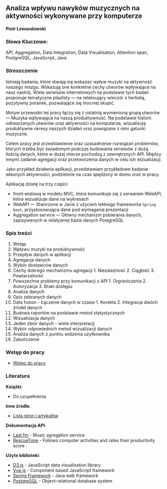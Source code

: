 ## Analiza wpływu nawyków muzycznych na aktywności wykonywane przy komputerze

#### Piotr Lewandowski

### Słowa Kluczowe:
API, Aggregation, Data Integration, Data Visualisation, Attention span, PostgreSQL, JavaScript, Java

### Streszczenie
Istnieją badania, które starają się wskazać wpływ muzyki na aktywność naszego mózgu. Wskazują one konkretne cechy utworów wpływające na nasz nastrój. Wiele serwisów internetowych na podstawie tych badań proponuje tematyczne playlisty — na relaksujący wieczór z herbatą, pozytywny poranek, pozwalające się mocniej skupić.

Motyw przewodni tej pracy łączy się z ostatnią wymienioną grupą utworów — Muzyka wpływająca na naszą produktywność. Na podstawie historii odtwarzanych utworów oraz aktywności na komputerze, wizualizuję produktywne okresy naszych działań oraz powiązane z nimi gatunki muzyczne.

Celem pracy jest przedstawienie oraz uzasadnienie rozwiązań problemów, których trzeba być świadomym podczas budowania serwisów z dużą ilością danych, które w dużej mierze pochodzą z zewnętrznych API. Między innymi zadanie agregacji oraz przetworzenia danych w celu ich wizualizacji.

Jako przykład działania aplikacji, przedstawiam przykładowe badanie własnych aktywności, podzielone na czas spędzony w domu oraz w pracy.

Aplikację dzielę na trzy części
    
- front-endową w modelu MVC, która komunikuje się z serwerem WebAPI, która wizualizuje dane na wykresach
- WebAPI — Stworzone w Javie z użyciem lekkiego frameworka ``Spring boot``, przystosowująca dane pod wymagania prezentacji
- Aggregation service — Główny mechanizm pobierania danych, zapisywanych w relatywnej bazie danych PostgreSQL

### Spis treści
1. Wstęp
  1. Wpływu muzyki na produktywność
  2. Przepływ danych w aplikacji
2. Agregacja danych
  1. Wybór dostawców danych
  2. Cechy dobrego mechanizmu agregacji
    1. Niezależność
    2. Ciągłość
    3. Powtarzalność
  3. Powszechne problemy przy komunikacji z API
    1. Orgraniczenia
    2. Autoryzacja
    3. Braki dostępu    
3. Analiza danych
  1. Opis zebranych danych
  2. Data fusion - Łączenie danych w czasie
    1. Korekta
    2. Integracja dwóch źródeł danych
  2. Budowa raportów na podstawie metod statystycznych
4. Wizualizacja danych
  1. Jeden zbiór danych - wiele interpretacji
  2. Wybór odpowiednich metod wizualizacji danych
  3. Analiza danych z punktu widzenia użytkownika
5. Zakończenie

### Wstęp do pracy
- [Wstęp do pracy](docs/01_PREFACE.md)

### Literatura

**Książki**:
- Do uzupełnienia 

**Inne źródła**:
- [Lista stron i artykułów](./docs/00_RESOURCES.md)

**Dokumentacja API**:
- [Last.fm](http://www.last.fm/api) - Music agregation service
- [RescueTime](https://www.rescuetime.com/anapi/setup/documentation) - Follows computer activities and rates their productivity score

**Użyte biblioteki**:
- [D3.js](https://d3js.org/) - JavaScript data visualisation library
- [Vue.js](http://vuejs.org/) - Component based JavaScript framework
- [Spring Framework](http://docs.spring.io/spring/docs/current/spring-framework-reference/htmlsingle/) - Java web framework
- [PostgreSQL](https://www.postgresql.org/docs/) - Object-relational database system
